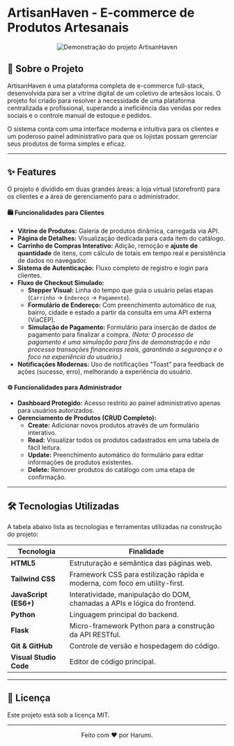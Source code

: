 # ArtisanHaven - E-commerce de Produtos Artesanais

<p align="center">
  <img src="https://via.placeholder.com/800x400.png?text=Demonstra%C3%A7%C3%A3o+do+ArtisanHaven" alt="Demonstração do projeto ArtisanHaven"/>
</p>

## 🎯 Sobre o Projeto

ArtisanHaven é uma plataforma completa de e-commerce full-stack, desenvolvida para ser a vitrine digital de um coletivo de artesãos locais. O projeto foi criado para resolver a necessidade de uma plataforma centralizada e profissional, superando a ineficiência das vendas por redes sociais e o controle manual de estoque e pedidos.

O sistema conta com uma interface moderna e intuitiva para os clientes e um poderoso painel administrativo para que os lojistas possam gerenciar seus produtos de forma simples e eficaz.

---

## ✨ Features

O projeto é dividido em duas grandes áreas: a loja virtual (storefront) para os clientes e a área de gerenciamento para o administrador.

#### 🛍️ Funcionalidades para Clientes
- **Vitrine de Produtos:** Galeria de produtos dinâmica, carregada via API.
- **Página de Detalhes:** Visualização dedicada para cada item do catálogo.
- **Carrinho de Compras Interativo:** Adição, remoção e **ajuste de quantidade** de itens, com cálculo de totais em tempo real e persistência de dados no navegador.
- **Sistema de Autenticação:** Fluxo completo de registro e login para clientes.
- **Fluxo de Checkout Simulado:**
    - **Stepper Visual:** Linha do tempo que guia o usuário pelas etapas (`Carrinho` -> `Endereço` -> `Pagamento`).
    - **Formulário de Endereço:** Com preenchimento automático de rua, bairro, cidade e estado a partir da consulta em uma API externa (ViaCEP).
    - **Simulação de Pagamento:** Formulário para inserção de dados de pagamento para finalizar a compra. *(Nota: O processo de pagamento é uma simulação para fins de demonstração e não processa transações financeiras reais, garantindo a segurança e o foco na experiência do usuário.)*
- **Notificações Modernas:** Uso de notificações "Toast" para feedback de ações (sucesso, erro), melhorando a experiência do usuário.

#### ⚙️ Funcionalidades para Administrador
- **Dashboard Protegido:** Acesso restrito ao painel administrativo apenas para usuários autorizados.
- **Gerenciamento de Produtos (CRUD Completo):**
  - **Create:** Adicionar novos produtos através de um formulário interativo.
  - **Read:** Visualizar todos os produtos cadastrados em uma tabela de fácil leitura.
  - **Update:** Preenchimento automático do formulário para editar informações de produtos existentes.
  - **Delete:** Remover produtos do catálogo com uma etapa de confirmação.

---

## 🛠️ Tecnologias Utilizadas

A tabela abaixo lista as tecnologias e ferramentas utilizadas na construção do projeto:

| Tecnologia | Finalidade |
|------------|------------|
| **HTML5** | Estruturação e semântica das páginas web. |
| **Tailwind CSS** | Framework CSS para estilização rápida e moderna, com foco em utility-first. |
| **JavaScript (ES6+)** | Interatividade, manipulação do DOM, chamadas a APIs e lógica do frontend. |
| **Python** | Linguagem principal do backend. |
| **Flask** | Micro-framework Python para a construção da API RESTful. |
| **Git & GitHub** | Controle de versão e hospedagem do código. |
| **Visual Studio Code** | Editor de código principal. |

---

## 📝 Licença

Este projeto está sob a licença MIT.

---

<p align="center">
  Feito com ❤️ por Harumi.
</p>
